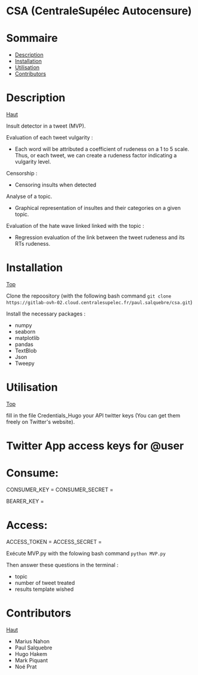 # CSA (CentraleSupélec Autocensure)


# Sommaire
- [Description](#description)
- [Installation](#installation)
- [Utilisation](#utilisation)
- [Contributors](#contributors)

# Description
[Haut](#sommaire)

Insult detector in a tweet (MVP).

Evaluation of each tweet vulgarity :
* Each word will be attributed a coefficient of rudeness on a 1 to 5 scale. Thus, or each tweet, we can create a rudeness factor indicating a vulgarity level.

Censorship : 
* Censoring insults when detected

Analyse of a topic.
* Graphical representation of insultes and their categories on a given topic. 

Evaluation of the hate wave linked linked with the topic : 
* Regression evaluation of the link between the tweet rudeness and its RTs rudeness. 

# Installation
[Top](#summary)

Clone the repoository (with the following bash command `git clone https://gitlab-ovh-02.cloud.centralesupelec.fr/paul.salquebre/csa.git`)

Install the necessary packages : 
+ numpy
+ seaborn
+ matplotlib
+ pandas
+ TextBlob
+ Json
+ Tweepy

# Utilisation
[Top](#summary)

fill in the file Credentials_Hugo your API twitter keys (You can get them freely on Twitter's website).
# Twitter App access keys for @user

# Consume:
CONSUMER_KEY =
CONSUMER_SECRET = 

BEARER_KEY =

# Access:
ACCESS_TOKEN = 
ACCESS_SECRET = 


Exécute MVP.py with the folowing bash command `python MVP.py`

Then answer these questions in the terminal :
* topic
* number of tweet treated
* results template wished

# Contributors
[Haut](#sommaire)

* Marius Nahon
* Paul Salquebre
* Hugo Hakem
* Mark Piquant
* Noé Prat

